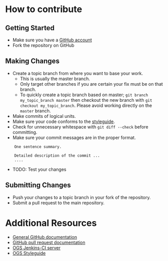 # How to contribute



## Getting Started

* Make sure you have a [GitHub account](https://github.com/signup/free)
* Fork the repository on GitHub

## Making Changes

* Create a topic branch from where you want to base your work.
  * This is usually the master branch.
  * Only target other branches if you are certain your fix must be on that
    branch.
  * To quickly create a topic branch based on master; `git branch
    my_topic_branch master` then checkout the new branch with `git
    checkout my_topic_branch`.  Please avoid working directly on the
    `master` branch.
* Make commits of logical units.
* Make sure your code conforms to the [styleguide][styleguide].
* Check for unnecessary whitespace with `git diff --check` before committing.
* Make sure your commit messages are in the proper format.

````
    One sentence summary.

    Detailed description of the commit ...
    ....
````

* TODO: Test your changes

## Submitting Changes

* Push your changes to a topic branch in your fork of the repository.
* Submit a pull request to the main repository.

# Additional Resources

* [General GitHub documentation](http://help.github.com/)
* [GitHub pull request documentation](http://help.github.com/send-pull-requests/)
* [OGS Jenkins-CI server](https://svn.ufz.de/hudson/job/OGS-6/)
* [OGS Styleguide][styleguide]

[styleguide]: http://ufz.github.com/styleguide/cppguide.xml